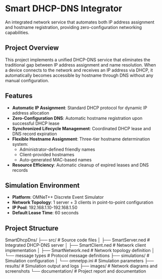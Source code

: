 # Smart DHCP-DNS Integrator

An integrated network service that automates both IP address assignment and hostname registration, providing zero-configuration networking capabilities.

## Project Overview

This project implements a unified DHCP-DNS service that eliminates the traditional gap between IP address assignment and name resolution. When a device connects to the network and receives an IP address via DHCP, it automatically becomes accessible by hostname through DNS without any manual configuration.

## Features

- **Automatic IP Assignment**: Standard DHCP protocol for dynamic IP address allocation
- **Zero-Configuration DNS**: Automatic hostname registration upon successful DHCP lease
- **Synchronized Lifecycle Management**: Coordinated DHCP lease and DNS record expiration
- **Flexible Hostname Assignment**: Three-tier hostname determination system:
  - Administrator-defined friendly names
  - Client-provided hostnames
  - Auto-generated MAC-based names
- **Resource Efficiency**: Automatic cleanup of expired leases and DNS records

## Simulation Environment

- **Platform**: OMNeT++ Discrete Event Simulator
- **Network Topology**: 1 server + 3 clients in point-to-point configuration
- **IP Pool**: 192.168.1.10-192.168.1.50
- **Default Lease Time**: 60 seconds

## Project Structure

SmartDhcpDns/
├── src/ # Source code files
│ ├── SmartServer.ned # Integrated DHCP-DNS server
│ ├── SmartClient.ned # Network client implementation
│ ├── SmartNetwork.ned # Network topology definition
│ └── message types # Protocol message definitions
├── simulations/ # Simulation configuration
│ └── omnetpp.ini # Simulation parameters
├── results/ # Simulation output and logs
├── images/ # Network diagrams and screenshots
└── documentation/ # Project report and documentation
